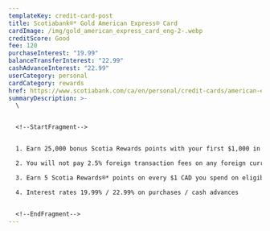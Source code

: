```yaml
---
templateKey: credit-card-post
title: Scotiabank®* Gold American Express® Card
cardImage: /img/gold_american_express_card_eng-2-.webp
creditScore: Good
fee: 120
purchaseInterest: "19.99"
balanceTransferInterest: "22.99"
cashAdvanceInterest: "22.99"
userCategory: personal
cardCategory: rewards
href: https://www.scotiabank.com/ca/en/personal/credit-cards/american-express/gold-card.html
summaryDescription: >-
  \


  <!--StartFragment-->


  1. Earn 25,000 bonus Scotia Rewards points with your first $1,000 in everyday purchases in first 3 months.\

  2. You will not pay 2.5% foreign transaction fees on any foreign currency purchases, including online shopping and when travelling abroad. Only the exchange rate applies.\

  3. Earn 5 Scotia Rewards®* points on every $1 CAD you spend on eligible purchases.\

  4. Interest rates 19.99% / 22.99% on purchases / cash advances


  <!--EndFragment-->
---
```

